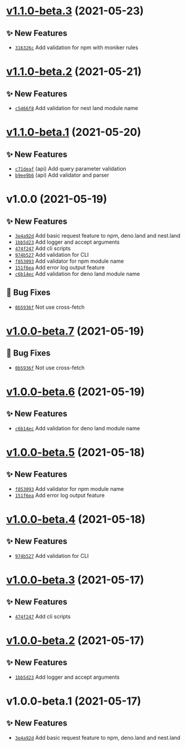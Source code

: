 # [v1.1.0-beta.3](https://github.com/TomokiMiyauci/nameable/compare/v1.1.0-beta.2...v1.1.0-beta.3) (2021-05-23)

## ✨ New Features
- [`316326c`](https://github.com/TomokiMiyauci/nameable/commit/316326c)   Add validation for npm with moniker rules

# [v1.1.0-beta.2](https://github.com/TomokiMiyauci/nameable/compare/v1.1.0-beta.1...v1.1.0-beta.2) (2021-05-21)

## ✨ New Features
- [`c5466f8`](https://github.com/TomokiMiyauci/nameable/commit/c5466f8)   Add validation for nest land module name

# [v1.1.0-beta.1](https://github.com/TomokiMiyauci/nameable/compare/v1.0.0...v1.1.0-beta.1) (2021-05-20)

## ✨ New Features
- [`c71deaf`](https://github.com/TomokiMiyauci/nameable/commit/c71deaf)  (api) Add query parameter validation 
- [`b9ee9b6`](https://github.com/TomokiMiyauci/nameable/commit/b9ee9b6)  (api) Add validator and parser

# v1.0.0 (2021-05-19)

## ✨ New Features
- [`3e4a92d`](https://github.com/TomokiMiyauci/nameable/commit/3e4a92d)   Add basic request feature to npm, deno.land and nest.land 
- [`1bb5d23`](https://github.com/TomokiMiyauci/nameable/commit/1bb5d23)   Add logger and accept arguments 
- [`474f247`](https://github.com/TomokiMiyauci/nameable/commit/474f247)   Add cli scripts 
- [`974b527`](https://github.com/TomokiMiyauci/nameable/commit/974b527)   Add validation for CLI 
- [`f853093`](https://github.com/TomokiMiyauci/nameable/commit/f853093)   Add validator for npm module name 
- [`151f6ea`](https://github.com/TomokiMiyauci/nameable/commit/151f6ea)   Add error log output feature 
- [`c6b14ec`](https://github.com/TomokiMiyauci/nameable/commit/c6b14ec)   Add validation for deno land module name 

## 🐛 Bug Fixes
- [`0b5936f`](https://github.com/TomokiMiyauci/nameable/commit/0b5936f)   Not use cross-fetch

# [v1.0.0-beta.7](https://github.com/TomokiMiyauci/nameable/compare/v1.0.0-beta.6...v1.0.0-beta.7) (2021-05-19)

## 🐛 Bug Fixes
- [`0b5936f`](https://github.com/TomokiMiyauci/nameable/commit/0b5936f)   Not use cross-fetch

# [v1.0.0-beta.6](https://github.com/TomokiMiyauci/nameable/compare/v1.0.0-beta.5...v1.0.0-beta.6) (2021-05-19)

## ✨ New Features
- [`c6b14ec`](https://github.com/TomokiMiyauci/nameable/commit/c6b14ec)   Add validation for deno land module name

# [v1.0.0-beta.5](https://github.com/TomokiMiyauci/nameable/compare/v1.0.0-beta.4...v1.0.0-beta.5) (2021-05-18)

## ✨ New Features
- [`f853093`](https://github.com/TomokiMiyauci/nameable/commit/f853093)   Add validator for npm module name 
- [`151f6ea`](https://github.com/TomokiMiyauci/nameable/commit/151f6ea)   Add error log output feature

# [v1.0.0-beta.4](https://github.com/TomokiMiyauci/nameable/compare/v1.0.0-beta.3...v1.0.0-beta.4) (2021-05-18)

## ✨ New Features
- [`974b527`](https://github.com/TomokiMiyauci/nameable/commit/974b527)   Add validation for CLI

# [v1.0.0-beta.3](https://github.com/TomokiMiyauci/nameable/compare/v1.0.0-beta.2...v1.0.0-beta.3) (2021-05-17)

## ✨ New Features
- [`474f247`](https://github.com/TomokiMiyauci/nameable/commit/474f247)   Add cli scripts

# [v1.0.0-beta.2](https://github.com/TomokiMiyauci/nameable/compare/v1.0.0-beta.1...v1.0.0-beta.2) (2021-05-17)

## ✨ New Features
- [`1bb5d23`](https://github.com/TomokiMiyauci/nameable/commit/1bb5d23)   Add logger and accept arguments

# v1.0.0-beta.1 (2021-05-17)

## ✨ New Features
- [`3e4a92d`](https://github.com/TomokiMiyauci/nameable/commit/3e4a92d)   Add basic request feature to npm, deno.land and nest.land
